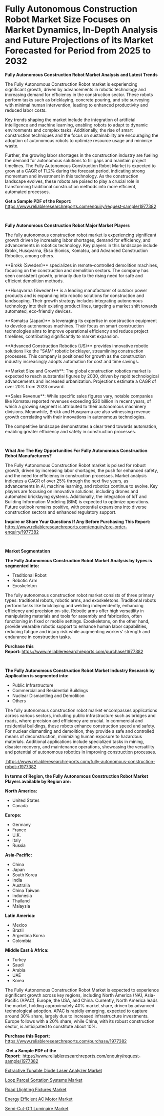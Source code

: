 <p><h1>Fully Autonomous Construction Robot Market Size Focuses on Market Dynamics, In-Depth Analysis and Future Projections of its Market Forecasted for Period from 2025 to 2032</h1></p><p><strong>Fully Autonomous Construction Robot Market Analysis and Latest Trends</strong></p>
<p><p>The Fully Autonomous Construction Robot market is experiencing significant growth, driven by advancements in robotic technology and increasing demand for efficiency in the construction sector. These robots perform tasks such as bricklaying, concrete pouring, and site surveying with minimal human intervention, leading to enhanced productivity and reduced labor costs. </p><p>Key trends shaping the market include the integration of artificial intelligence and machine learning, enabling robots to adapt to dynamic environments and complex tasks. Additionally, the rise of smart construction techniques and the focus on sustainability are encouraging the adoption of autonomous robots to optimize resource usage and minimize waste. </p><p>Further, the growing labor shortages in the construction industry are fueling the demand for autonomous solutions to fill gaps and maintain project timelines. The Fully Autonomous Construction Robot Market is expected to grow at a CAGR of 11.2% during the forecast period, indicating strong momentum and investment in this technology. As the construction landscape evolves, these robots are poised to play a crucial role in transforming traditional construction methods into more efficient, automated processes.</p></p>
<p><strong>Get a Sample PDF of the Report:&nbsp;</strong> <a href="https://www.reliableresearchreports.com/enquiry/request-sample/1977382?utm_campaign=9&utm_medium=2&utm_source=Github&utm_content=ia&utm_term=01032025&utm_id=fully-autonomous-construction-robot">https://www.reliableresearchreports.com/enquiry/request-sample/1977382</a></p>
<p>&nbsp;</p>
<p><strong>Fully Autonomous Construction Robot Major Market Players</strong></p>
<p><p>The fully autonomous construction robot market is experiencing significant growth driven by increasing labor shortages, demand for efficiency, and advancements in robotics technology. Key players in this landscape include Brokk, Husqvarna, Ekso Bionics, Komatsu, and Advanced Construction Robotics, among others.</p><p>**Brokk (Sweden)** specializes in remote-controlled demolition machines, focusing on the construction and demolition sectors. The company has seen consistent growth, primarily due to the rising need for safe and efficient demolition methods. </p><p>**Husqvarna (Sweden)** is a leading manufacturer of outdoor power products and is expanding into robotic solutions for construction and landscaping. Their growth strategy includes integrating autonomous technology into their existing product lines, targeting a market shift towards automated, eco-friendly devices.</p><p>**Komatsu (Japan)** is leveraging its expertise in construction equipment to develop autonomous machines. Their focus on smart construction technologies aims to improve operational efficiency and reduce project timelines, contributing significantly to market expansion.</p><p>**Advanced Construction Robotics (US)** provides innovative robotic solutions like the "SAM" robotic bricklayer, streamlining construction processes. This company is positioned for growth as the construction industry increasingly adopts automation for cost and time savings.</p><p>**Market Size and Growth**: The global construction robotics market is expected to reach substantial figures by 2030, driven by rapid technological advancements and increased urbanization. Projections estimate a CAGR of over 20% from 2023 onward.</p><p>**Sales Revenue**: While specific sales figures vary, notable companies like Komatsu reported revenues exceeding $20 billion in recent years, of which a growing segment is attributed to their autonomous machinery divisions. Meanwhile, Brokk and Husqvarna are also witnessing revenue growth correlating with their innovations in autonomous technologies.</p><p>The competitive landscape demonstrates a clear trend towards automation, enabling greater efficiency and safety in construction processes.</p></p>
<p>&nbsp;</p>
<p><strong>What Are The Key Opportunities For Fully Autonomous Construction Robot Manufacturers?</strong></p>
<p><p>The Fully Autonomous Construction Robot market is poised for robust growth, driven by increasing labor shortages, the push for enhanced safety, and the need for efficiency in construction processes. Market analysis indicates a CAGR of over 25% through the next five years, as advancements in AI, machine learning, and robotics continue to evolve. Key players are focusing on innovative solutions, including drones and automated bricklaying systems. Additionally, the integration of IoT and Building Information Modeling (BIM) is expected to optimize operations. Future outlook remains positive, with potential expansions into diverse construction sectors and enhanced regulatory support.</p></p>
<p><strong>Inquire or Share Your Questions If Any Before Purchasing This Report:</strong> <a href="https://www.reliableresearchreports.com/enquiry/pre-order-enquiry/1977382?utm_campaign=9&utm_medium=2&utm_source=Github&utm_content=ia&utm_term=01032025&utm_id=fully-autonomous-construction-robot">https://www.reliableresearchreports.com/enquiry/pre-order-enquiry/1977382</a></p>
<p>&nbsp;</p>
<p><strong>Market Segmentation</strong></p>
<p><strong>The Fully Autonomous Construction Robot Market Analysis by types is segmented into:</strong></p>
<p><ul><li>Traditional Robot</li><li>Robotic Arm</li><li>Exoskeleton</li></ul></p>
<p><p>The fully autonomous construction robot market consists of three primary types: traditional robots, robotic arms, and exoskeletons. Traditional robots perform tasks like bricklaying and welding independently, enhancing efficiency and precision on-site. Robotic arms offer high versatility in manipulating materials and tools for assembly and fabrication, often functioning in fixed or mobile settings. Exoskeletons, on the other hand, provide wearable robotic support to enhance human labor capabilities, reducing fatigue and injury risk while augmenting workers' strength and endurance in construction tasks.</p></p>
<p><strong>Purchase this Report:&nbsp;</strong><a href="https://www.reliableresearchreports.com/purchase/1977382?utm_campaign=9&utm_medium=2&utm_source=Github&utm_content=ia&utm_term=01032025&utm_id=fully-autonomous-construction-robot">https://www.reliableresearchreports.com/purchase/1977382</a></p>
<p>&nbsp;</p>
<p><strong>The Fully Autonomous Construction Robot Market Industry Research by Application is segmented into:</strong></p>
<p><ul><li>Public Infrastructure</li><li>Commercial and Residential Buildings</li><li>Nuclear Dismantling and Demolition</li><li>Others</li></ul></p>
<p><p>The fully autonomous construction robot market encompasses applications across various sectors, including public infrastructure such as bridges and roads, where precision and efficiency are crucial. In commercial and residential buildings, these robots enhance construction speed and safety. For nuclear dismantling and demolition, they provide a safe and controlled means of deconstruction, minimizing human exposure to hazardous materials. Additional applications include specialized tasks in mining, disaster recovery, and maintenance operations, showcasing the versatility and potential of autonomous robotics in improving construction processes.</p></p>
<p><a href="https://www.reliableresearchreports.com/fully-autonomous-construction-robot-r1977382?utm_campaign=9&utm_medium=2&utm_source=Github&utm_content=ia&utm_term=01032025&utm_id=fully-autonomous-construction-robot">&nbsp;https://www.reliableresearchreports.com/fully-autonomous-construction-robot-r1977382</a></p>
<p><strong>In terms of Region, the Fully Autonomous Construction Robot Market Players available by Region are:</strong></p>
<p>
    <p> <strong> North America: </strong>
        <ul>
            <li>United States</li>
            <li>Canada</li>
        </ul>
        </p> 
    <p> <strong> Europe: </strong>
        <ul>
            <li>Germany</li>
            <li>France</li>
            <li>U.K.</li>
            <li>Italy</li>
            <li>Russia</li>
        </ul>
        </p> 
    <p> <strong> Asia-Pacific: </strong>
        <ul>
            <li>China</li>
            <li>Japan</li>
            <li>South Korea</li>
            <li>India</li>
            <li>Australia</li>
            <li>China Taiwan</li>
            <li>Indonesia</li>
            <li>Thailand</li>
            <li>Malaysia</li>
        </ul>
        </p> 
    <p> <strong> Latin America: </strong>
        <ul>
            <li>Mexico</li>
            <li>Brazil</li>
            <li>Argentina Korea</li>
            <li>Colombia</li>
        </ul>
        </p> 
    <p> <strong> Middle East & Africa: </strong>
        <ul>
            <li>Turkey</li>
            <li>Saudi</li>
            <li>Arabia</li>
            <li>UAE</li>
            <li>Korea</li>
        </ul>
    </p>
    </p>
<p><p>The Fully Autonomous Construction Robot Market is expected to experience significant growth across key regions, including North America (NA), Asia-Pacific (APAC), Europe, the USA, and China. Currently, North America leads the market, holding approximately 40% market share, driven by advanced technological adoption. APAC is rapidly emerging, expected to capture around 30% share, largely due to increased infrastructure investments. Europe follows with a 20% share, while China, with its robust construction sector, is anticipated to constitute about 10%.</p></p>
<p><strong>Purchase this Report: </strong><a href="https://www.reliableresearchreports.com/purchase/1977382?utm_campaign=9&utm_medium=2&utm_source=Github&utm_content=ia&utm_term=01032025&utm_id=fully-autonomous-construction-robot">https://www.reliableresearchreports.com/purchase/1977382</a></p>
<p>&nbsp;<strong>Get a Sample PDF of the Report:&nbsp;&nbsp;</strong><a href="https://www.reliableresearchreports.com/enquiry/request-sample/1977382?utm_campaign=9&utm_medium=2&utm_source=Github&utm_content=ia&utm_term=01032025&utm_id=fully-autonomous-construction-robot">https://www.reliableresearchreports.com/enquiry/request-sample/1977382</a></p>
<p><strong></strong></p>
<p><p><a href="https://github.com/comasnickie/Market-Research-Report-List-1/blob/main/extractive-tunable-diode-laser-analyzer-market.md?utm_campaign=9&utm_medium=2&utm_source=Github&utm_content=ia&utm_term=01032025&utm_id=fully-autonomous-construction-robot">Extractive Tunable Diode Laser Analyzer Market</a></p><p><a href="https://github.com/verikaahova/Market-Research-Report-List-1/blob/main/loop-parcel-sortation-systems-market.md?utm_campaign=9&utm_medium=2&utm_source=Github&utm_content=ia&utm_term=01032025&utm_id=fully-autonomous-construction-robot">Loop Parcel Sortation Systems Market</a></p><p><a href="https://github.com/toldenargelia86/Market-Research-Report-List-1/blob/main/road-llighting-fixtures-market.md?utm_campaign=9&utm_medium=2&utm_source=Github&utm_content=ia&utm_term=01032025&utm_id=fully-autonomous-construction-robot">Road Llighting Fixtures Market</a></p><p><a href="https://github.com/ezahdyre/Market-Research-Report-List-1/blob/main/energy-efficient-ac-motor-market.md?utm_campaign=9&utm_medium=2&utm_source=Github&utm_content=ia&utm_term=01032025&utm_id=fully-autonomous-construction-robot">Energy Efficient AC Motor Market</a></p><p><a href="https://github.com/tashiafun920/Market-Research-Report-List-1/blob/main/semi-cut-off-luminaire-market.md?utm_campaign=9&utm_medium=2&utm_source=Github&utm_content=ia&utm_term=01032025&utm_id=fully-autonomous-construction-robot">Semi-Cut-Off Luminaire Market</a></p></p>